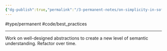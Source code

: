 ```yaml
---
{"dg-publish":true,"permalink":"/3-permanent-notes/on-simplicity-in-software-engineering/","created":"2023-07-28T07:51:31.744-05:00","updated":"2023-08-03T08:08:26.960-05:00"}
---
```


#type/permanent #code/best_practices 

---
Work on well-designed abstractions to create a new level of semantic understanding. Refactor over time.